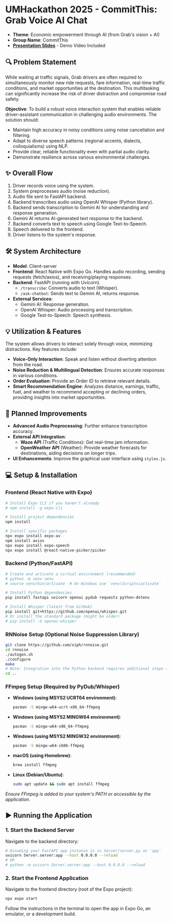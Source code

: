 # UMHackathon 2025 - CommitThis: Grab Voice AI Chat

*   **Theme**: Economic empowerment through AI (from Grab's vision + AI)
*   **Group Name**: CommitThis
*   [**Presentation Slides**](https://www.canva.com/design/DAGkXBa41B0/trNP6qixFYITy1mW9XGaSg/edit?utm_content=DAGkXBa41B0&utm_campaign=designshare&utm_medium=link2&utm_source=sharebutton) - Demo Video Included

## 🔍 Problem Statement

While waiting at traffic signals, Grab drivers are often required to simultaneously monitor new ride requests, fare information, real-time traffic conditions, and market opportunities at the destination. This multitasking can significantly increase the risk of driver distraction and compromise road safety.

**Objective**: To build a robust voice interaction system that enables reliable driver–assistant communication in challenging audio environments. The solution should:

*   Maintain high accuracy in noisy conditions using noise cancellation and filtering.
*   Adapt to diverse speech patterns (regional accents, dialects, colloquialisms) using NLP.
*   Provide clear, reliable functionality even with partial audio clarity.
*   Demonstrate resilience across various environmental challenges.

## ✨ Overall Flow

1.  Driver records voice using the system.
2.  System preprocesses audio (noise reduction).
3.  Audio file sent to FastAPI backend.
4.  Backend transcribes audio using OpenAI Whisper (Python library).
5.  Backend sends transcription to Gemini AI for understanding and response generation.
6.  Gemini AI returns AI-generated text response to the backend.
7.  Backend converts text to speech using Google Text-to-Speech.
8.  Speech delivered to the frontend.
9.  Driver listens to the system's response.

## 🛠️ System Architecture

*   **Model**: Client-server
*   **Frontend**: React Native with Expo Go. Handles audio recording, sending requests (fetch/axios), and receiving/playing responses.
*   **Backend**: FastAPI (running with Uvicorn).
    *   `/transcribe`: Converts audio to text (Whisper).
    *   `/ask-chatbot`: Sends text to Gemini AI, returns response.
*   **External Services**:
    *   Gemini AI: Response generation.
    *   OpenAI Whisper: Audio processing and transcription.
    *   Google Text-to-Speech: Speech synthesis.

## 💡 Utilization & Features

The system allows drivers to interact solely through voice, minimizing distractions. Key features include:

*   **Voice-Only Interaction**: Speak and listen without diverting attention from the road.
*   **Noise Reduction & Multilingual Detection**: Ensures accurate responses in various conditions.
*   **Order Evaluation**: Provide an Order ID to retrieve relevant details.
*   **Smart Recommendation Engine**: Analyzes distance, earnings, traffic, fuel, and weather to recommend accepting or declining orders, providing insights into market opportunities.

## 🔭 Planned Improvements

*   **Advanced Audio Preprocessing**: Further enhance transcription accuracy.
*   **External API Integration**:
    *   **Waze API** (Traffic Conditions): Get real-time jam information.
    *   **OpenWeather API** (Weather): Provide weather forecasts for destinations, aiding decisions on longer trips.
*   **UI Enhancements**: Improve the graphical user interface using `styles.js`.

## 💻 Setup & Installation

### Frontend (React Native with Expo)

```bash
# Install Expo CLI if you haven't already
# npm install -g expo-cli

# Install project dependencies
npm install

# Install specific packages
npx expo install expo-av
npm install axios
npx expo install expo-speech
npx expo install @react-native-picker/picker
```

### Backend (Python/FastAPI)

```bash
# Create and activate a virtual environment (recommended)
# python -m venv venv
# source venv/bin/activate  # On Windows use `venv\Scripts\activate`

# Install Python dependencies
pip install fastapi uvicorn openai pydub requests python-dotenv

# Install Whisper (latest from GitHub)
pip install git+https://github.com/openai/whisper.git
# Or install the standard package (might be older)
# pip install -U openai-whisper
```

### RNNoise Setup (Optional Noise Suppression Library)

```bash
git clone https://github.com/xiph/rnnoise.git
cd rnnoise
./autogen.sh
./configure
make
# Note: Integration into the Python backend requires additional steps (e.g., using CFFI or ctypes).
cd ..
```

### FFmpeg Setup (Required by PyDub/Whisper)

*   **Windows (using MSYS2 UCRT64 environment)**:
    ```bash
    pacman -S mingw-w64-ucrt-x86_64-ffmpeg
    ```
*   **Windows (using MSYS2 MINGW64 environment)**:
    ```bash
    pacman -S mingw-w64-x86_64-ffmpeg
    ```
*   **Windows (using MSYS2 MINGW32 environment)**:
    ```bash
    pacman -S mingw-w64-i686-ffmpeg
    ```
*   **macOS (using Homebrew)**:
    ```bash
    brew install ffmpeg
    ```
*   **Linux (Debian/Ubuntu)**:
    ```bash
    sudo apt update && sudo apt install ffmpeg
    ```

*Ensure FFmpeg is added to your system's PATH or accessible by the application.*

## ▶️ Running the Application

### 1. Start the Backend Server

Navigate to the backend directory:

```bash
# Assuming your FastAPI app instance is in Server/server.py as 'app'
uvicorn Server.server:app --host 0.0.0.0 --reload
# OR
# python -m uvicorn Server.server:app --host 0.0.0.0 --reload
```

### 2. Start the Frontend Application

Navigate to the frontend directory (root of the Expo project):

```bash
npx expo start
```

Follow the instructions in the terminal to open the app in Expo Go, an emulator, or a development build.

